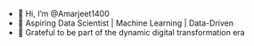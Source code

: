 - 👋 Hi, I’m @Amarjeet1400
- 👀 Aspiring Data Scientist | Machine Learning | Data-Driven
- 🌱 Grateful to be part of the dynamic digital transformation era
 


<!---
Amarjeet1400/Amarjeet1400 is a ✨ special ✨ repository because its `README.md` (this file) appears on your GitHub profile.
You can click the Preview link to take a look at your changes.
--->
